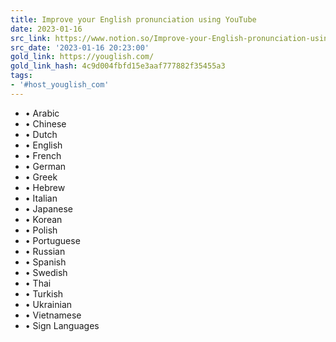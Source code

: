 ```yaml
---
title: Improve your English pronunciation using YouTube
date: 2023-01-16
src_link: https://www.notion.so/Improve-your-English-pronunciation-using-YouTube-b1ba785ce3a74d5a8da8023a0b07f969
src_date: '2023-01-16 20:23:00'
gold_link: https://youglish.com/
gold_link_hash: 4c9d004fbfd15e3aaf777882f35455a3
tags:
- '#host_youglish_com'
---
```


* • Arabic
* • Chinese
* • Dutch
* • English
* • French
* • German
* • Greek
* • Hebrew
* • Italian
* • Japanese
* • Korean
* • Polish
* • Portuguese
* • Russian
* • Spanish
* • Swedish
* • Thai
* • Turkish
* • Ukrainian
* • Vietnamese
* • Sign Languages